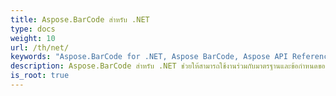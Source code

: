 ```yaml
---
title: Aspose.BarCode สำหรับ .NET
type: docs
weight: 10
url: /th/net/
keywords: "Aspose.BarCode for .NET, Aspose BarCode, Aspose API Reference."
description: Aspose.BarCode สำหรับ .NET ช่วยให้สามารถใช้งานร่วมกับมาตรฐานและข้อกำหนดของบาร์โค้ดที่มีอยู่ส่วนใหญ่ได้
is_root: true
---
```

